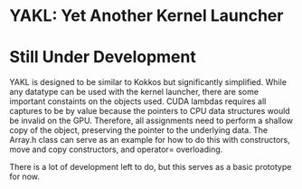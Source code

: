 # YAKL: Yet Another Kernel Launcher
# Still Under Development

YAKL is designed to be similar to Kokkos but significantly simplified. While any datatype can be used with the kernel launcher, there are some important constaints on the objects used. CUDA lambdas requires all captures to be by value because the pointers to CPU data structures would be invalid on the GPU. Therefore, all assignments need to perform a shallow copy of the object, preserving the pointer to the underlying data. The Array.h class can serve as an example for how to do this with constructors, move and copy constructors, and operator= overloading. 

There is a lot of development left to do, but this serves as a basic prototype for now.
